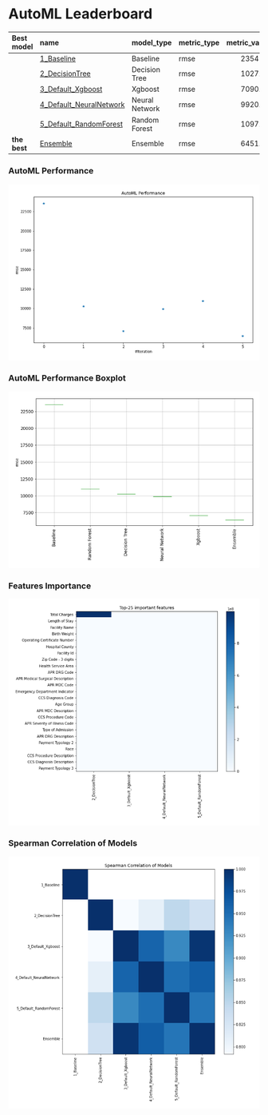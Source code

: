 # AutoML Leaderboard

| Best model   | name                                                         | model_type     | metric_type   |   metric_value |   train_time |
|:-------------|:-------------------------------------------------------------|:---------------|:--------------|---------------:|-------------:|
|              | [1_Baseline](1_Baseline/README.md)                           | Baseline       | rmse          |       23541.3  |         1.52 |
|              | [2_DecisionTree](2_DecisionTree/README.md)                   | Decision Tree  | rmse          |       10272.1  |        12.46 |
|              | [3_Default_Xgboost](3_Default_Xgboost/README.md)             | Xgboost        | rmse          |        7090.03 |       147.81 |
|              | [4_Default_NeuralNetwork](4_Default_NeuralNetwork/README.md) | Neural Network | rmse          |        9920.62 |         7.66 |
|              | [5_Default_RandomForest](5_Default_RandomForest/README.md)   | Random Forest  | rmse          |       10972.4  |        18.93 |
| **the best** | [Ensemble](Ensemble/README.md)                               | Ensemble       | rmse          |        6451.44 |         0.28 |

### AutoML Performance
![AutoML Performance](ldb_performance.png)

### AutoML Performance Boxplot
![AutoML Performance Boxplot](ldb_performance_boxplot.png)

### Features Importance
![features importance across models](features_heatmap.png)



### Spearman Correlation of Models
![models spearman correlation](correlation_heatmap.png)

